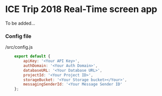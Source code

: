 # ICE Trip 2018 Real-Time screen app

To be added...

### Config file

/src/config.js

```js
    export default {
        apiKey: '<Your API Key>',
        authDomain: '<Your Auth Domain>',
        databaseURL: '<Your Database URL>',
        projectId: '<Your Project ID>',
        storageBucket: '<Your Storage bucket></Your>',
        messagingSenderId: '<Your Message Sender ID'
    };
```
